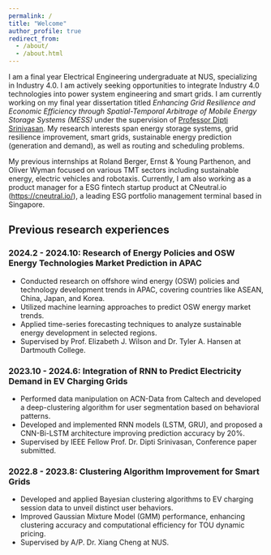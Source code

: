 ```yaml
---
permalink: /
title: "Welcome"
author_profile: true
redirect_from: 
  - /about/
  - /about.html
---
```


I am a final year Electrical Engineering undergraduate at NUS, specializing in Industry 4.0. I am actively seeking opportunities to integrate Industry 4.0 technologies into power system engineering and smart grids. I am currently working on my final year dissertation titled *Enhancing Grid Resilience and Economic Efficiency through Spatial-Temporal Arbitrage of Mobile Energy Storage Systems (MESS)* under the supervision of [Professor Dipti Srinivasan](https://cde.nus.edu.sg/ece/staff/dipti-srinivasan/). My research interests span energy storage systems, grid resilience improvement, smart grids, sustainable energy prediction (generation and demand), as well as routing and scheduling problems.

My previous internships at Roland Berger, Ernst & Young Parthenon, and Oliver Wyman focused on various TMT sectors including sustainable energy, electric vehicles and robotaxis. Currently, I am also working as a product manager for a ESG fintech startup product at CNeutral.io (https://cneutral.io/), a leading ESG portfolio management terminal based in Singapore.


Previous research experiences
------
### 2024.2 - 2024.10: Research of Energy Policies and OSW Energy Technologies Market Prediction in APAC

- Conducted research on offshore wind energy (OSW) policies and technology development trends in APAC, covering countries like ASEAN, China, Japan, and Korea.
- Utilized machine learning approaches to predict OSW energy market trends.
- Applied time-series forecasting techniques to analyze sustainable energy development in selected regions.
- Supervised by Prof. Elizabeth J. Wilson and Dr. Tyler A. Hansen at Dartmouth College.

### 2023.10 - 2024.6: Integration of RNN to Predict Electricity Demand in EV Charging Grids

- Performed data manipulation on ACN-Data from Caltech and developed a deep-clustering algorithm for user segmentation based on behavioral patterns.
- Developed and implemented RNN models (LSTM, GRU), and proposed a CNN-Bi-LSTM architecture improving prediction accuracy by 20%.
- Supervised by IEEE Fellow Prof. Dr. Dipti Srinivasan, Conference paper submitted.

### 2022.8 - 2023.8: Clustering Algorithm Improvement for Smart Grids

- Developed and applied Bayesian clustering algorithms to EV charging session data to unveil distinct user behaviors.
- Improved Gaussian Mixture Model (GMM) performance, enhancing clustering accuracy and computational efficiency for TOU dynamic pricing.
- Supervised by A/P. Dr. Xiang Cheng at NUS.
